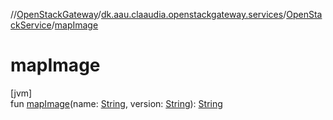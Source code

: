 //[OpenStackGateway](../../../index.md)/[dk.aau.claaudia.openstackgateway.services](../index.md)/[OpenStackService](index.md)/[mapImage](map-image.md)

# mapImage

[jvm]\
fun [mapImage](map-image.md)(name: [String](https://kotlinlang.org/api/latest/jvm/stdlib/kotlin/-string/index.html), version: [String](https://kotlinlang.org/api/latest/jvm/stdlib/kotlin/-string/index.html)): [String](https://kotlinlang.org/api/latest/jvm/stdlib/kotlin/-string/index.html)
